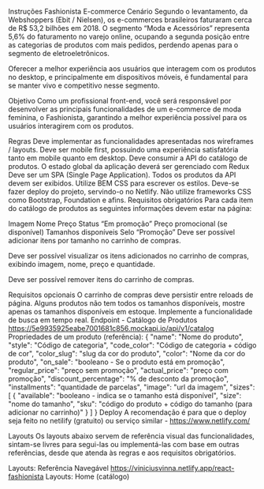 Instruções
Fashionista E-commerce
Cenário
Segundo o levantamento, da Webshoppers (Ebit / Nielsen), os e-commerces brasileiros faturaram cerca de R$ 53,2 bilhões em 2018. O segmento “Moda e Acessórios” representa 5,6% do faturamento no varejo online, ocupando a segunda posição entre as categorias de produtos com mais pedidos, perdendo apenas para o segmento de eletroeletrônicos.

Oferecer a melhor experiência aos usuários que interagem com os produtos no desktop, e principalmente em dispositivos móveis, é fundamental para se manter vivo e competitivo nesse segmento.

Objetivo
Como um profissional front-end, você será responsável por desenvolver as principais funcionalidades de um e-commerce de moda feminina, o Fashionista, garantindo a melhor experiência possível para os usuários interagirem com os produtos.

Regras
Deve implementar as funcionalidades apresentadas nos wireframes / layouts.
Deve ser mobile first, possuindo uma experiência satisfatória tanto em mobile quanto em desktop.
Deve consumir a API do catálogo de produtos.
O estado global da aplicação deverá ser gerenciado com Redux
Deve ser um SPA (Single Page Application).
Todos os produtos da API devem ser exibidos.
Utilize BEM CSS para escrever os estilos.
Deve-se fazer deploy do projeto, servindo-o no Netlify.
Não utilize frameworks CSS como Bootstrap, Foundation e afins.
Requisitos obrigatórios
Para cada item do catálogo de produtos as seguintes informações devem estar na página:

Imagem
Nome
Preço
Status “Em promoção”
Preço promocional (se disponível)
Tamanhos disponíveis
Selo “Promoção”
Deve ser possível adicionar itens por tamanho no carrinho de compras.

Deve ser possível visualizar os itens adicionados no carrinho de compras, exibindo imagem, nome, preço e quantidade.

Deve ser possível remover itens do carrinho de compras.

Requisitos opcionais
O carrinho de compras deve persistir entre reloads de página.
Alguns produtos não tem todos os tamanhos disponíveis, mostre apenas os tamanhos disponíveis em estoque.
Implemente a funcionalidade de busca em tempo real.
Endpoint - Catálogo de Produtos
https://5e9935925eabe7001681c856.mockapi.io/api/v1/catalog
Propriedades de um produto (referência):
{
	"name": "Nome do produto",
	"style": "Código de categoria",
	"code_color": "Código de categoria + código de cor",
	"color_slug": "slug da cor do produto",
	"color": "Nome da cor do produto",
	"on_sale": "booleano - Se o produto está em promoção",
	"regular_price": "preço sem promoção",
	"actual_price": "preço com promoção",
	"discount_percentage": "% de desconto da promoção",
	"installments": "quantidade de parcelas",
	"image": "url da imagem",
	"sizes": [
		{
			"available": "booleano - indica se o tamanho está disponível",
			"size": "nome do tamanho",
			"sku": "código do produto + código do tamanho (para adicionar no carrinho)"
		}
	]
}
Deploy
A recomendação é para que o deploy seja feito no netilify (gratuito) ou serviço similar - https://www.netlify.com/

Layouts
Os layouts abaixo servem de referência visual das funcionalidades, sintam-se livres para segui-las ou implementá-las com base em outras referências, desde que atenda às regras e aos requisitos obrigatórios.

Layouts: Referência Navegável
https://viniciusvinna.netlify.app/react-fashionista
Layouts: Home (catálogo)